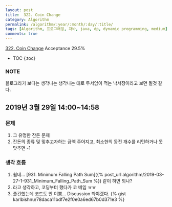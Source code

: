 ```yaml
---
layout: post
title:  322. Coin Change
category: Algorithm
permalink: /algorithm/:year/:month/:day/:title/
tags: [Algorithm, 프로그래밍, 자바, java, dp, dynamic programming, medium]
comments: true
---
```

[322. Coin Change](https://leetcode.com/problems/coin-change/)
Acceptance 29.5%

* TOC
{:toc}

### NOTE
블로그라기 보다는 생각나는 생각나는 대로 두서없이 적는 낙서장이라고 보면 될것 같다.

## 2019년 3월 29일 14:00~14:58
### 문제
1. 그 유명한 잔돈 문제
2. 잔돈의 종류 및 맞추고자하는 금액 주어지고, 최소한의 동전 개수를 리턴하거나 못맞추면 -1

### 생각 흐름
1. 쉽네... [931. Minimum Falling Path Sum]({% post_url algorithm/2019-03-27-1-931_Minimum_Falling_Path_Sum %}) 같이 하면 되나?
2. 라고 생각하고, 코딩부터 했다가 코 베임 ㅠㅠ
3. 풀긴했는데 코드도 안 이쁨... Discussion 봐야겠다.
{% gist karlbishnu/78daca11bdf7e2f0e0a6ed67b0d371e3 %}

